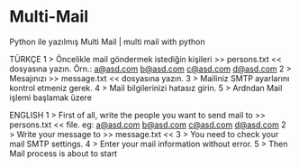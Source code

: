 # Multi-Mail
Python ile yazılmış Multi Mail | multi mail with python

TÜRKÇE
	1 > Öncelikle mail göndermek istediğin kişileri >> persons.txt << dosyasına yazın.
				Örn.: 
				a@asd.com
				b@asd.com
				c@asd.com
				d@asd.com
			2 > Mesajınızı >> message.txt << dosyasına yazın.
			3 > Mailiniz SMTP ayarlarını kontrol etmeniz gerek.
			4 > Mail bilgilerinizi hatasız girin.
			5 > Ardndan Mail işlemi başlamak üzere

ENGLISH
	1 > First of all, write the people you want to send mail to >> persons.txt << file.
				eg:
					a@asd.com
					b@asd.com
					c@asd.com
					d@asd.com
			2	> Write your message to >> message.txt <<
			3 > You need to check your mail SMTP settings.
			4 > Enter your mail information without error.
			5 > Then Mail process is about to start
